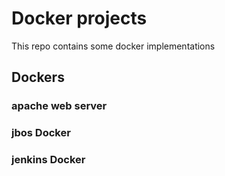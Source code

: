 # Docker projects
This repo contains some docker implementations

## Dockers
### apache web server
### jbos Docker
### jenkins Docker
